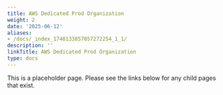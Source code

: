 ```yaml
---
title: AWS Dedicated Prod Organization
weight: 2
date: '2025-06-12'
aliases:
- /docs/_index_1748133857057272254_1_1/
description: ''
linkTitle: AWS Dedicated Prod Organization
type: docs
---
```


This is a placeholder page. Please see the links below for any child pages that exist.
